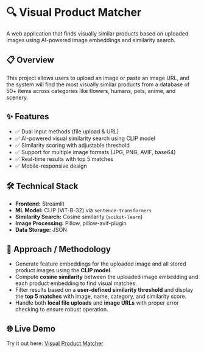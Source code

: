 # 🔍 Visual Product Matcher

A web application that finds visually similar products based on uploaded images using AI-powered image embeddings and similarity search.

## 📋 Overview
This project allows users to upload an image or paste an image URL, and the system will find the most visually similar products from a database of 50+ items across categories like flowers, humans, pets, anime, and scenery.

## ✨ Features
- ✅ Dual input methods (file upload & URL)
- ✅ AI-powered visual similarity search using CLIP model
- ✅ Similarity scoring with adjustable threshold
- ✅ Support for multiple image formats (JPG, PNG, AVIF, base64)
- ✅ Real-time results with top 5 matches
- ✅ Mobile-responsive design

## 🛠️ Technical Stack
- **Frontend:** Streamlit  
- **ML Model:** CLIP (ViT-B-32) via `sentence-transformers`  
- **Similarity Search:** Cosine similarity (`scikit-learn`)  
- **Image Processing:** Pillow, pillow-avif-plugin  
- **Data Storage:** JSON  

## 🧠 Approach / Methodology
- Generate feature embeddings for the uploaded image and all stored product images using the **CLIP model**.  
- Compute **cosine similarity** between the uploaded image embedding and each product embedding to find visual matches.  
- Filter results based on a **user-defined similarity threshold** and display the **top 5 matches** with image, name, category, and similarity score.  
- Handle both **local file uploads** and **image URLs** with proper error checking to ensure robust operation.

## 🌐 Live Demo
Try it out here: [Visual Product Matcher](https://manishpoudel-7-unthinkable-solutions-assig-visualmatcher-s72wan.streamlit.app/)
